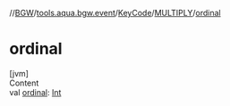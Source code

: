 //[BGW](../../../../index.md)/[tools.aqua.bgw.event](../../index.md)/[KeyCode](../index.md)/[MULTIPLY](index.md)/[ordinal](ordinal.md)



# ordinal  
[jvm]  
Content  
val [ordinal](ordinal.md): [Int](https://kotlinlang.org/api/latest/jvm/stdlib/kotlin/-int/index.html)  



